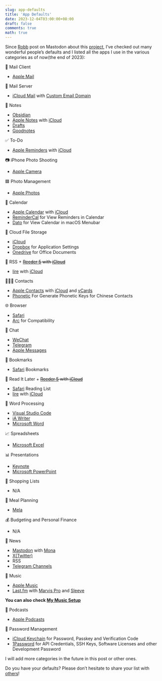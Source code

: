 ```yaml
---
slug: app-defaults
title: 'App Defaults'
date: 2023-12-04T03:00:00+08:00
draft: false
comments: true
math: true
---
```


Since [Robb](https://social.lol/@robb) post on Mastodon about this [project](https://defaults.rknight.me), I’ve checked out many wonderful people’s defaults and I listed all the apps I use in the various categories as of now(the end of 2023):

📨 Mail Client
+ [Apple Mail](https://apps.apple.com/us/app/mail/id1108187098)

📮 Mail Server
+ [iCloud Mail](https://www.icloud.com/mail) with [Custom Email Domain](https://support.apple.com/en-us/HT212514)

📝 Notes
+ [Obsidian](https://obsidian.md)
+ [Apple Notes](https://apps.apple.com/us/app/notes/id1110145109) with [iCloud](https://www.icloud.com/notes)
+ [Drafts](https://getdrafts.com)
+ [Goodnotes](https://www.goodnotes.com)

✅ To-Do
+ [Apple Reminders](https://apps.apple.com/us/app/reminders/id1108187841) with [iCloud](https://www.icloud.com/reminders)

📷 iPhone Photo Shooting
+ [Apple Camera](https://apps.apple.com/us/app/camera/id1584216193)

🟦 Photo Management
+ [Apple Photos](https://apps.apple.com/us/app/photos/id1584215428)

📆 Calendar
+ [Apple Calendar](https://apps.apple.com/us/app/calendar/id1108185179) with [iCloud](https://www.icloud.com/calendar)
+ [ReminderCal](https://remindercal.bilaal.co.uk) for View Reminders in Calendar
+ [Dato](https://sindresorhus.com/dato) for View Calendar in macOS Menubar

📁 Cloud File Storage
+ [iCloud](https://www.icloud.com)
+ [Dropbox](https://www.dropbox.com) for Application Settings
+ [Onedrive](https://onedrive.live.com) for Office Documents 

📖 RSS
+ 
~~[Reeder 5](https://reeder.app) with [iCloud](https://www.icloud.com)~~
+ [lire](https://www.lireapp.com) with [iCloud](https://www.icloud.com)

🙍🏻‍♂️ Contacts
+ [Apple Contacts](https://apps.apple.com/us/app/contacts/id1069512615) with [iCloud](https://www.icloud.com/contacts) and [vCards](https://github.com/metowolf/vCards)
+ [Phonetic](https://github.com/iAugux/Phonetic) For Generate Phonetic Keys for Chinese Contacts

🌐 Browser
+ [Safari](https://www.apple.com/safari/)
+ [Arc](https://arc.net) for Compatibility

💬 Chat
+ [WeChat](https://www.wechat.com/us/)
+ [Telegram](https://telegram.org)
+ [Apple Messages](https://apps.apple.com/us/app/messages/id1146560473)

🔖 Bookmarks
+ [Safari](https://www.apple.com/safari/) Bookmarks

📑 Read It Later
+ 
~~[Reeder 5](https://reeder.app) with [iCloud](https://www.icloud.com)~~
+ [Safari](https://www.apple.com/safari/) Reading List
+ [lire](https://www.lireapp.com) with [iCloud](https://www.icloud.com)

📜 Word Processing
+ [Visual Studio Code](https://code.visualstudio.com)
+ [iA Writer](https://ia.net/writer)
+ [Microsoft Word](https://www.microsoft.com/en-us/microsoft-365/word)

📈 Spreadsheets
+ [Microsoft Excel](https://www.microsoft.com/en-us/microsoft-365/excel)

📊 Presentations
+ [Keynote](https://www.apple.com/keynote/)
+ [Microsoft PowerPoint](https://www.microsoft.com/en-us/microsoft-365/powerpoint)

🛒 Shopping Lists
+ N/A

🍴 Meal Planning
+ [Mela](https://mela.recipes)

💰 Budgeting and Personal Finance
+ N/A

📰 News
+ [Mastodon](https://joinmastodon.org) with [Mona](https://mastodon.social/@MonaApp)
+ [X(Twitter)](https://x.com)
+ RSS
+ [Telegram Channels](https://telegram.org/tour/channels)

🎵 Music
+ [Apple Music](https://www.apple.com/apple-music/)
+ [Last.fm](https://www.last.fm) with [Marvis Pro](https://appaddy.wixsite.com/marvis) and [Sleeve](https://replay.software/sleeve)

**You can also check [My Music Setup](https://blog.huadeity.com/posts/music-setup/)**

🎤 Podcasts
+ [Apple Podcasts](https://www.apple.com/apple-podcasts/)

🔐 Password Management
+ [iCloud Keychain](https://support.apple.com/en-us/HT204085) for Password, Passkey and Verification Code
+ [1Password](https://1password.com) for API Credentials, SSH Keys, Software Licenses and other Development Password

I will add more categories in the future in this post or other ones.

Do you have your defaults? Please don’t hesitate to share your list with [others](https://github.com/rknightuk/app-defaults)!